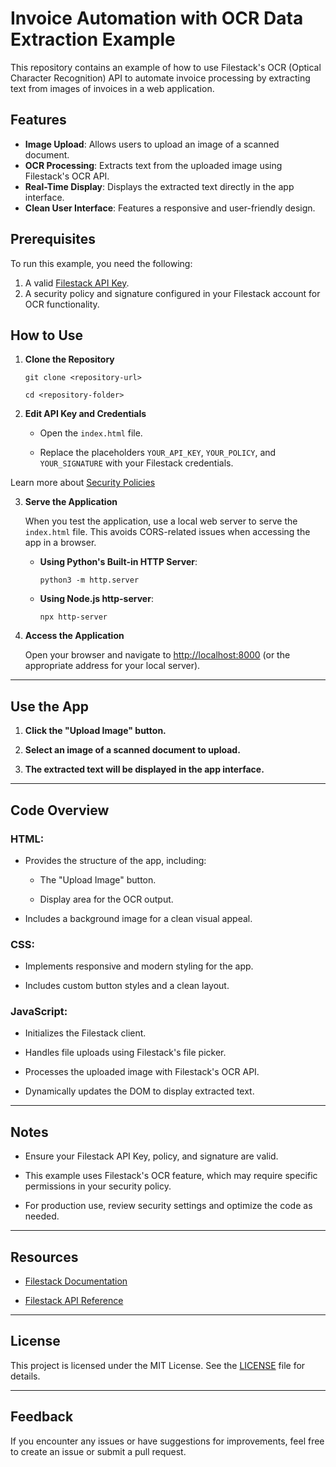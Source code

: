 # Invoice Automation with OCR Data Extraction Example

This repository contains an example of how to use Filestack's OCR (Optical Character Recognition) API to automate invoice processing by extracting text from images of invoices in a web application.

## Features

- **Image Upload**: Allows users to upload an image of a scanned document.
- **OCR Processing**: Extracts text from the uploaded image using Filestack's OCR API.
- **Real-Time Display**: Displays the extracted text directly in the app interface.
- **Clean User Interface**: Features a responsive and user-friendly design.

## Prerequisites

To run this example, you need the following:

1. A valid [Filestack API Key](https://www.filestack.com/).
2. A security policy and signature configured in your Filestack account for OCR functionality.

## How to Use

1. **Clone the Repository**
   
   `git clone <repository-url>`

   `cd <repository-folder>`

2. **Edit API Key and Credentials**

   - Open the `index.html` file.

   - Replace the placeholders `YOUR_API_KEY`, `YOUR_POLICY`, and `YOUR_SIGNATURE` with your Filestack credentials.

Learn more about [Security Policies](https://www.filestack.com/docs/security/policies/)

3. **Serve the Application**  

   When you test the application, use a local web server to serve the `index.html` file. This avoids CORS-related issues when accessing the app in a browser.

   - **Using Python's Built-in HTTP Server**:

     `python3 -m http.server`
    
   - **Using Node.js http-server**:
     
     `npx http-server`
     

4. **Access the Application** 

   Open your browser and navigate to [http://localhost:8000](http://localhost:8000) (or the appropriate address for your local server).

---

## Use the App

1. **Click the "Upload Image" button.**  

2. **Select an image of a scanned document to upload.**  

3. **The extracted text will be displayed in the app interface.**

---

## Code Overview

### HTML:

- Provides the structure of the app, including:

  - The "Upload Image" button.

  - Display area for the OCR output.

- Includes a background image for a clean visual appeal.

### CSS:

- Implements responsive and modern styling for the app.

- Includes custom button styles and a clean layout.

### JavaScript:

- Initializes the Filestack client.

- Handles file uploads using Filestack's file picker.

- Processes the uploaded image with Filestack's OCR API.

- Dynamically updates the DOM to display extracted text.

---

## Notes

- Ensure your Filestack API Key, policy, and signature are valid.

- This example uses Filestack's OCR feature, which may require specific permissions in your security policy.

- For production use, review security settings and optimize the code as needed.

---

## Resources

- [Filestack Documentation](https://www.filestack.com/docs/)

- [Filestack API Reference](https://www.filestack.com/docs/api/)

---

## License

This project is licensed under the MIT License. See the [LICENSE](LICENSE) file for details.

---

## Feedback

If you encounter any issues or have suggestions for improvements, feel free to create an issue or submit a pull request.


